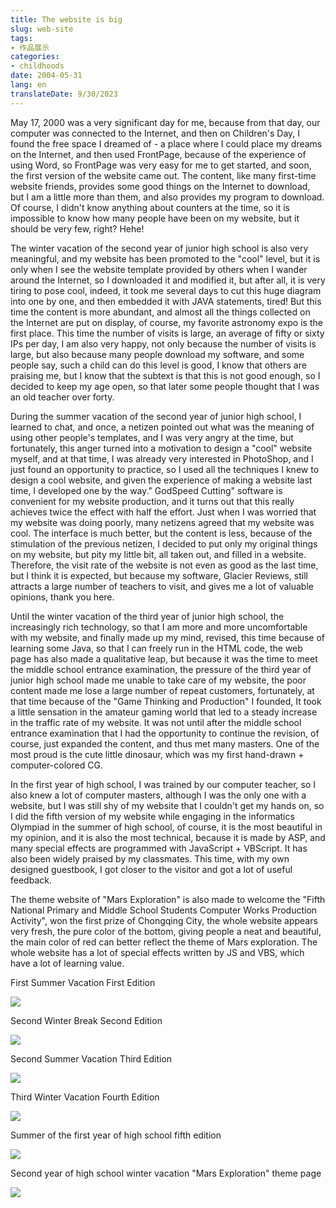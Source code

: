 ```yaml
---
title: The website is big
slug: web-site
tags:
- 作品展示
categories:
- childhoods
date: 2004-05-31
lang: en
translateDate: 9/30/2023
---
```


May 17, 2000 was a very significant day for me, because from that day, our computer was connected to the Internet, and then on Children's Day, I found the free space I dreamed of - a place where I could place my dreams on the Internet, and then used FrontPage, because of the experience of using Word, so FrontPage was very easy for me to get started, and soon, the first version of the website came out. The content, like many first-time website friends, provides some good things on the Internet to download, but I am a little more than them, and also provides my program to download. Of course, I didn't know anything about counters at the time, so it is impossible to know how many people have been on my website, but it should be very few, right? Hehe!

The winter vacation of the second year of junior high school is also very meaningful, and my website has been promoted to the "cool" level, but it is only when I see the website template provided by others when I wander around the Internet, so I downloaded it and modified it, but after all, it is very tiring to pose cool, indeed, it took me several days to cut this huge diagram into one by one, and then embedded it with JAVA statements, tired! But this time the content is more abundant, and almost all the things collected on the Internet are put on display, of course, my favorite astronomy expo is the first place. This time the number of visits is large, an average of fifty or sixty IPs per day, I am also very happy, not only because the number of visits is large, but also because many people download my software, and some people say, such a child can do this level is good, I know that others are praising me, but I know that the subtext is that this is not good enough, so I decided to keep my age open, so that later some people thought that I was an old teacher over forty.

During the summer vacation of the second year of junior high school, I learned to chat, and once, a netizen pointed out what was the meaning of using other people's templates, and I was very angry at the time, but fortunately, this anger turned into a motivation to design a "cool" website myself, and at that time, I was already very interested in PhotoShop, and I just found an opportunity to practice, so I used all the techniques I knew to design a cool website, and given the experience of making a website last time, I developed one by the way." GodSpeed Cutting" software is convenient for my website production, and it turns out that this really achieves twice the effect with half the effort. Just when I was worried that my website was doing poorly, many netizens agreed that my website was cool. The interface is much better, but the content is less, because of the stimulation of the previous netizen, I decided to put only my original things on my website, but pity my little bit, all taken out, and filled in a website. Therefore, the visit rate of the website is not even as good as the last time, but I think it is expected, but because my software, Glacier Reviews, still attracts a large number of teachers to visit, and gives me a lot of valuable opinions, thank you here.

Until the winter vacation of the third year of junior high school, the increasingly rich technology, so that I am more and more uncomfortable with my website, and finally made up my mind, revised, this time because of learning some Java, so that I can freely run in the HTML code, the web page has also made a qualitative leap, but because it was the time to meet the middle school entrance examination, the pressure of the third year of junior high school made me unable to take care of my website, the poor content made me lose a large number of repeat customers, fortunately, at that time because of the "Game Thinking and Production" I founded, It took a little sensation in the amateur gaming world that led to a steady increase in the traffic rate of my website. It was not until after the middle school entrance examination that I had the opportunity to continue the revision, of course, just expanded the content, and thus met many masters. One of the most proud is the cute little dinosaur, which was my first hand-drawn + computer-colored CG.

In the first year of high school, I was trained by our computer teacher, so I also knew a lot of computer masters, although I was the only one with a website, but I was still shy of my website that I couldn't get my hands on, so I did the fifth version of my website while engaging in the informatics Olympiad in the summer of high school, of course, it is the most beautiful in my opinion, and it is also the most technical, because it is made by ASP, and many special effects are programmed with JavaScript + VBScript. It has also been widely praised by my classmates. This time, with my own designed guestbook, I got closer to the visitor and got a lot of useful feedback.

The theme website of "Mars Exploration" is also made to welcome the "Fifth National Primary and Middle School Students Computer Works Production Activity", won the first prize of Chongqing City, the whole website appears very fresh, the pure color of the bottom, giving people a neat and beautiful, the main color of red can better reflect the theme of Mars exploration. The whole website has a lot of special effects written by JS and VBS, which have a lot of learning value.

First Summer Vacation First Edition

![](1.png)

Second Winter Break Second Edition

![](2.jpg)

Second Summer Vacation Third Edition

![](3.jpg)

Third Winter Vacation Fourth Edition

![](4.jpg)

Summer of the first year of high school fifth edition

![](5.png)

Second year of high school winter vacation "Mars Exploration" theme page

![](6.png)
